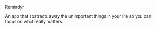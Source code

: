 Remindyr

An app that abstracts away the unimportant things in your life so you can focus on what really matters. 
